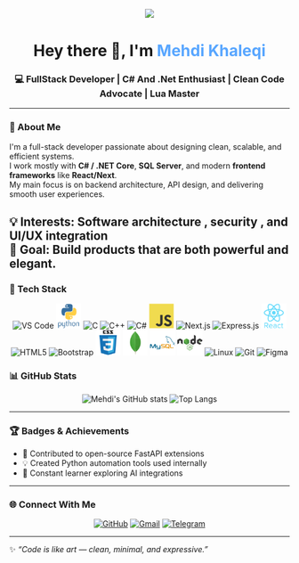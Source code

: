 <p align="center">
  <img src="https://capsule-render.vercel.app/api?type=waving&color=gradient&text=Hello!&height=100&section=header"/>
</p>


<h1 align="center">Hey there 👋, I'm <span style="color:#58a6ff;">Mehdi Khaleqi</span></h1>
<h3 align="center">💻 FullStack Developer | C# And .Net Enthusiast | Clean Code Advocate | Lua Master </h3>

---

### 🧠 About Me

I'm a full-stack developer passionate about designing clean, scalable, and efficient systems.  
I work mostly with **C# / .NET Core**, **SQL Server**, and modern **frontend frameworks** like **React/Next**.  
My main focus is on backend architecture, API design, and delivering smooth user experiences.

💡 **Interests:** Software architecture , security , and UI/UX integration  
🎯 **Goal:** Build products that are both powerful and elegant.  
---

### 🧰 Tech Stack

<div align="center">

<p align="center">
  <img src="https://cdn.jsdelivr.net/gh/devicons/devicon/icons/vscode/vscode-original.svg" width="45" height="45" alt="VS Code"/>
  <img src="https://raw.githubusercontent.com/devicons/devicon/master/icons/python/python-original-wordmark.svg" width="45" height="45" alt="Python"/>
  <img src="https://cdn.jsdelivr.net/gh/devicons/devicon/icons/c/c-original.svg" width="45" height="45" alt="C"/>
  <img src="https://cdn.jsdelivr.net/gh/devicons/devicon/icons/cplusplus/cplusplus-original.svg" width="45" height="45" alt="C++"/>
  <img src="https://upload.wikimedia.org/wikipedia/commons/thumb/b/bd/Logo_C_sharp.svg/256px-Logo_C_sharp.svg.png?20221121173824" width="45" height="45" alt="C#"/>
  <img src="https://raw.githubusercontent.com/devicons/devicon/master/icons/javascript/javascript-original.svg" width="45" height="45" alt="JavaScript"/>
  <img src="https://www.svgrepo.com/show/354113/nextjs-icon.svg" width="45" height="45" alt="Next.js"/>
  <img src="https://icon.icepanel.io/Technology/png-shadow-512/Express.png" width="45" height="45" alt="Express.js"/>
  <img src="https://raw.githubusercontent.com/devicons/devicon/master/icons/react/react-original-wordmark.svg" width="45" height="45" alt="React"/>
  <img src="https://cdn.jsdelivr.net/gh/devicons/devicon/icons/html5/html5-original.svg" width="45" height="45" alt="HTML5"/>
  <img src="https://cdn.jsdelivr.net/gh/devicons/devicon@latest/icons/bootstrap/bootstrap-original-wordmark.svg" width="45" height="45" alt="Bootstrap"/>
  <img src="https://raw.githubusercontent.com/devicons/devicon/master/icons/css3/css3-original-wordmark.svg" width="45" height="45" alt="CSS3"/>
  <img src="https://raw.githubusercontent.com/devicons/devicon/master/icons/mongodb/mongodb-original.svg" width="45" height="45" alt="MongoDB"/>
  <img src="https://raw.githubusercontent.com/devicons/devicon/master/icons/mysql/mysql-original-wordmark.svg" width="45" height="45" alt="MySQL"/>
  <img src="https://raw.githubusercontent.com/devicons/devicon/master/icons/nodejs/nodejs-original-wordmark.svg" width="45" height="45" alt="Node.js"/>
  <img src="https://cdn.jsdelivr.net/gh/devicons/devicon/icons/linux/linux-original.svg" width="45" height="45" alt="Linux"/>
  <img src="https://cdn.jsdelivr.net/gh/devicons/devicon/icons/git/git-original.svg" width="45" height="45" alt="Git"/>
  <img src="https://cdn.jsdelivr.net/gh/devicons/devicon/icons/figma/figma-original.svg" width="45" height="45" alt="Figma"/>
</p>
</div>

### 📊 GitHub Stats

<div align="center">

![Mehdi's GitHub stats](https://github-readme-stats.vercel.app/api?username=rotex2021rx&show_icons=true&theme=tokyonight)
![Top Langs](https://github-readme-stats.vercel.app/api/top-langs/?username=rotex2021rx&layout=compact&theme=tokyonight)

</div>

---

### 🏆 Badges & Achievements

- 🥇 Contributed to open-source FastAPI extensions  
- 💡 Created Python automation tools used internally  
- 🧠 Constant learner exploring AI integrations  

---

### 🌐 Connect With Me

<div align="center">

[![GitHub](https://img.shields.io/badge/GitHub-181717?style=for-the-badge&logo=github)](https://github.com/rotex2021rx)
[![Gmail](https://img.shields.io/badge/Gmail-D14836?style=for-the-badge&logo=gmail&logoColor=white)](mailto:rotex2021rx@gmail.com)
[![Telegram](https://img.shields.io/badge/Telegram-2CA5E0?style=for-the-badge&logo=telegram&logoColor=white)](https://t.me/rotex2021rx)

</div>

---

✨ *“Code is like art — clean, minimal, and expressive.”*
